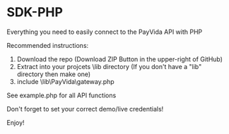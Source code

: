 # SDK-PHP
Everything you need to easily connect to the PayVida API with PHP


Recommended instructions: 

1. Download the repo (Download ZIP Button in the upper-right of GitHub)
2. Extract into your projcets \lib directory (If you don't have a "lib" directory then make one)
3. include \lib\PayVida\gateway.php  

See example.php for all API functions

Don't forget to set your correct demo/live credentials!


Enjoy!
